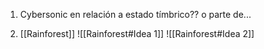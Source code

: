 1) Cybersonic en relación a estado tímbrico?? o parte de...

2) [[Rainforest]]
![[Rainforest#Idea 1]]
![[Rainforest#Idea 2]]


